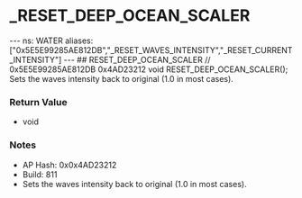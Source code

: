 # _RESET_DEEP_OCEAN_SCALER

--- ns: WATER aliases: ["0x5E5E99285AE812DB","_RESET_WAVES_INTENSITY","_RESET_CURRENT_INTENSITY"] --- ## RESET_DEEP_OCEAN_SCALER  // 0x5E5E99285AE812DB 0x4AD23212 void RESET_DEEP_OCEAN_SCALER();  Sets the waves intensity back to original (1.0 in most cases).

### Return Value
* void

### Notes
* AP Hash: 0x0x4AD23212
* Build: 811
* Sets the waves intensity back to original (1.0 in most cases).

